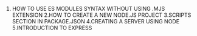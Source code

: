 1. HOW TO USE ES MODULES SYNTAX WITHOUT USING .MJS EXTENSION 
2.HOW TO CREATE A NEW NODE.JS PROJECT
3.SCRIPTS SECTION IN PACKAGE.JSON
4.CREATING A SERVER USING NODE
5.INTRODUCTION TO EXPRESS
